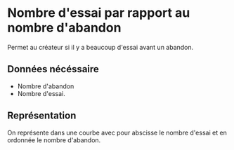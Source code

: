 # Nombre d'essai par rapport au nombre d'abandon

Permet au créateur si il y a beaucoup d'essai avant un abandon.

## Données nécéssaire

* Nombre d'abandon
* Nombre d'essai.

## Représentation

On représente dans une courbe avec pour abscisse le nombre d'essai et en ordonnée le nombre d'abandon.

<!--- 
Author : Jordan
Validator :
-->